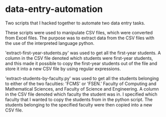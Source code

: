 # data-entry-automation
Two scripts that I hacked together to automate two data entry tasks.

These scripts were used to manipulate CSV files, which were converted from Excel files. The purpose was to extract data from the CSV files with the use of the interpreted language python.

'extract-first-year-students.py' was used to get all the first-year students. A column in the CSV file denoted which students were first-year students, and this made it possible to copy the first-year students out of the file and store it into a new CSV file by using regular expressions.

'extract-students-by-faculty.py' was used to get all the students belonging to either of the two faculties: 'FCMS' or 'FSEN.' Faculty of Computing and Mathematical Sciences, and Faculty of Science and Engineering. A column in the CSV file denoted which faculty the student was in. I specified which faculty that I wanted to copy the students from in the python script. The students belonging to the specified faculty were then copied into a new CSV file.
